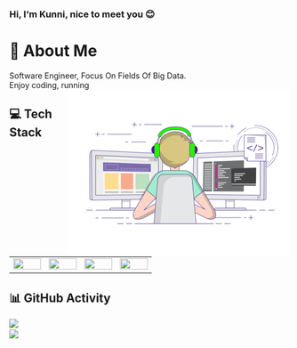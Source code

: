 ### Hi, I‘m Kunni, nice to meet you 😊

# 💫 About Me
Software Engineer, Focus On Fields Of Big Data.  
Enjoy coding, running
<img align="right" top='100' alt="GIF" src="https://raw.githubusercontent.com/devSouvik/devSouvik/master/gif3.gif" width="400"/>

## 💻 Tech Stack
<table><tr>
<td><img src="https://hadoop.apache.org/hadoop-logo.jpg" width = "50" height = "20"  /></td>
<td><img src="https://flink.apache.org/img/flink-header-logo.svg" width = "50" height = "20"  /></td>     
<td><img src="https://iceberg.apache.org/docs/latest/img/Iceberg-logo.png" width = "50" height = "20"  /></td>
<td><img src="https://hudi.apache.org/cn/assets/images/hudi.png" width = "50" height = "20"  /></td>  
</tr></table>

## 📊 GitHub Activity
![](https://github-readme-stats.vercel.app/api?username=lvyanquan&theme=dark&hide_border=false&include_all_commits=false&count_private=false)<br/>
![](https://github-readme-streak-stats.herokuapp.com/?user=lvyanquan&theme=dark&hide_border=false)<br/>

